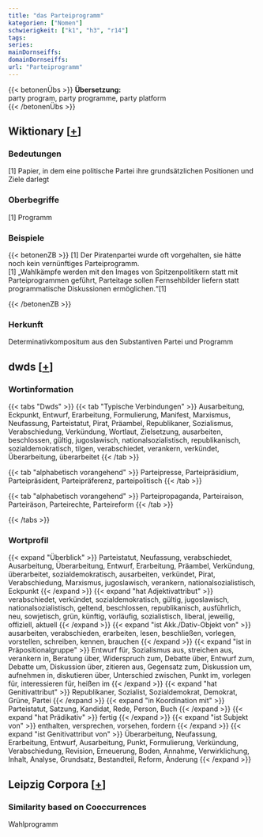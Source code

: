 ```yaml
---
title: "das Parteiprogramm"
kategorien: ["Nomen"]
schwierigkeit: ["k1", "h3", "r14"]
tags:
series:
mainDornseiffs:
domainDornseiffs:
url: "Parteiprogramm"
---
```


{{< betonenÜbs >}}
**Übersetzung:**  
party program, party programme, party platform  
{{< /betonenÜbs >}}

## Wiktionary [[+](https://de.wiktionary.org/wiki/Parteiprogramm)]

### Bedeutungen
[1] Papier, in dem eine politische Partei ihre grundsätzlichen Positionen und Ziele darlegt  

### Oberbegriffe
[1] Programm  

### Beispiele
{{< betonenZB >}}
[1] Der Piratenpartei wurde oft vorgehalten, sie hätte noch kein vernünftiges Parteiprogramm.  
[1] „Wahlkämpfe werden mit den Images von Spitzenpolitikern statt mit Parteiprogrammen geführt, Parteitage sollen Fernsehbilder liefern statt programmatische Diskussionen ermöglichen.“[1]  

{{< /betonenZB >}}
### Herkunft
Determinativkompositum aus den Substantiven Partei und Programm  



## dwds [[+](https://www.dwds.de/wb/Parteiprogramm)]

### Wortinformation
{{< tabs "Dwds" >}}
{{< tab "Typische Verbindungen" >}}
Ausarbeitung, Eckpunkt, Entwurf, Erarbeitung, Formulierung, Manifest, Marxismus, Neufassung, Parteistatut, Pirat, Präambel, Republikaner, Sozialismus, Verabschiedung, Verkündung, Wortlaut, Zielsetzung, ausarbeiten, beschlossen, gültig, jugoslawisch, nationalsozialistisch, republikanisch, sozialdemokratisch, tilgen, verabschiedet, verankern, verkündet, Überarbeitung, überarbeitet
{{< /tab >}}

{{< tab "alphabetisch vorangehend" >}}
Parteipresse, Parteipräsidium, Parteipräsident, Parteipräferenz, parteipolitisch
{{< /tab >}}

{{< tab "alphabetisch vorangehend" >}}
Parteipropaganda, Parteiraison, Parteiräson, Parteirechte, Parteireform
{{< /tab >}}

{{< /tabs >}}

### Wortprofil
{{< expand "Überblick" >}} Parteistatut, Neufassung, verabschiedet, Ausarbeitung, Überarbeitung, Entwurf, Erarbeitung, Präambel, Verkündung, überarbeitet, sozialdemokratisch, ausarbeiten, verkündet, Pirat, Verabschiedung, Marxismus, jugoslawisch, verankern, nationalsozialistisch, Eckpunkt {{< /expand >}}
{{< expand "hat Adjektivattribut" >}} verabschiedet, verkündet, sozialdemokratisch, gültig, jugoslawisch, nationalsozialistisch, geltend, beschlossen, republikanisch, ausführlich, neu, sowjetisch, grün, künftig, vorläufig, sozialistisch, liberal, jeweilig, offiziell, aktuell {{< /expand >}}
{{< expand "ist Akk./Dativ-Objekt von" >}} ausarbeiten, verabschieden, erarbeiten, lesen, beschließen, vorlegen, vorstellen, schreiben, kennen, brauchen {{< /expand >}}
{{< expand "ist in Präpositionalgruppe" >}} Entwurf für, Sozialismus aus, streichen aus, verankern in, Beratung über, Widerspruch zum, Debatte über, Entwurf zum, Debatte um, Diskussion über, zitieren aus, Gegensatz zum, Diskussion um, aufnehmen in, diskutieren über, Unterschied zwischen, Punkt im, vorlegen für, interessieren für, heißen im {{< /expand >}}
{{< expand "hat Genitivattribut" >}} Republikaner, Sozialist, Sozialdemokrat, Demokrat, Grüne, Partei {{< /expand >}}
{{< expand "in Koordination mit" >}} Parteistatut, Satzung, Kandidat, Rede, Person, Buch {{< /expand >}}
{{< expand "hat Prädikativ" >}} fertig {{< /expand >}}
{{< expand "ist Subjekt von" >}} enthalten, versprechen, vorsehen, fordern {{< /expand >}}
{{< expand "ist Genitivattribut von" >}} Überarbeitung, Neufassung, Erarbeitung, Entwurf, Ausarbeitung, Punkt, Formulierung, Verkündung, Verabschiedung, Revision, Erneuerung, Boden, Annahme, Verwirklichung, Inhalt, Analyse, Grundsatz, Bestandteil, Reform, Änderung {{< /expand >}}

## Leipzig Corpora [[+](https://corpora.uni-leipzig.de/en/res?word=Parteiprogramm&corpusId=deu_newscrawl-public_2018)]


### Similarity based on Cooccurrences
Wahlprogramm

